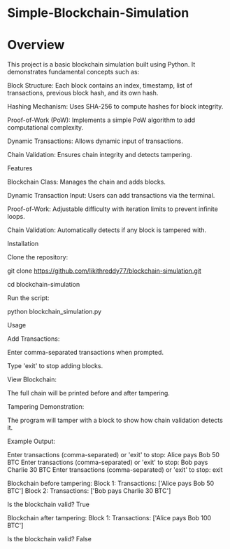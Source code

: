 # Simple-Blockchain-Simulation

# Overview

This project is a basic blockchain simulation built using Python. It demonstrates fundamental concepts such as:

Block Structure: Each block contains an index, timestamp, list of transactions, previous block hash, and its own hash.

Hashing Mechanism: Uses SHA-256 to compute hashes for block integrity.

Proof-of-Work (PoW): Implements a simple PoW algorithm to add computational complexity.

Dynamic Transactions: Allows dynamic input of transactions.

Chain Validation: Ensures chain integrity and detects tampering.

Features

Blockchain Class: Manages the chain and adds blocks.

Dynamic Transaction Input: Users can add transactions via the terminal.

Proof-of-Work: Adjustable difficulty with iteration limits to prevent infinite loops.

Chain Validation: Automatically detects if any block is tampered with.

Installation

Clone the repository:

git clone https://github.com/likithreddy77/blockchain-simulation.git

cd blockchain-simulation

Run the script:

python blockchain_simulation.py

Usage

Add Transactions:

Enter comma-separated transactions when prompted.

Type 'exit' to stop adding blocks.

View Blockchain:

The full chain will be printed before and after tampering.

Tampering Demonstration:

The program will tamper with a block to show how chain validation detects it.

Example Output:

Enter transactions (comma-separated) or 'exit' to stop: Alice pays Bob 50 BTC
Enter transactions (comma-separated) or 'exit' to stop: Bob pays Charlie 30 BTC
Enter transactions (comma-separated) or 'exit' to stop: exit

Blockchain before tampering:
Block 1: Transactions: ['Alice pays Bob 50 BTC']
Block 2: Transactions: ['Bob pays Charlie 30 BTC']

Is the blockchain valid? True

Blockchain after tampering:
Block 1: Transactions: ['Alice pays Bob 100 BTC']

Is the blockchain valid? False
